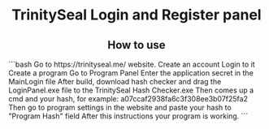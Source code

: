 <h1 align="Center"> TrinitySeal Login and Register panel </h1>
<h2 align="Center"> How to use </h2>
```bash
Go to https://trinityseal.me/ website.
Create an account
Login to it
Create a program
Go to Program Panel
Enter the application secret in the MainLogin file
After build, download hash checker and drag the LoginPanel.exe file to the TrinitySeal Hash Checker.exe
Then comes up a cmd and your hash, for example: a07ccaf2938fa6c3f308ee3b07f25fa2
Then go to program settings in the website and paste your hash to "Program Hash" field
After this instructions your program is working.
```
